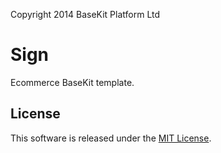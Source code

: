 Copyright 2014 BaseKit Platform Ltd

Sign
====

Ecommerce BaseKit template.

License
-------

This software is released under the [MIT License](http://www.opensource.org/licenses/MIT).
